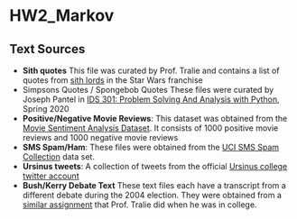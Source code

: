 # HW2_Markov


## Text Sources

<ul><li><b>Sith quotes</b> This file was curated by Prof. Tralie and contains a list of quotes from <a href = "https://starwars.fandom.com/wiki/Sith_Lord">sith lords</a> in the Star Wars franchise</li>

<li><a name = "simpsonspongebob">Simpsons Quotes / Spongebob Quotes</a> These files were curated by Joseph Pantel in <a href = "http://www.ctralie.com/Teaching/IDS301_S2020/index.html">IDS 301: Problem Solving And Analysis with Python</a>, Spring 2020</li>

<li><b>Positive/Negative Movie Reviews</b>: 
This dataset was obtained from the <a href = "https://www.cs.cornell.edu/people/pabo/movie%2Dreview%2Ddata/">Movie Sentiment Analysis Dataset</a>.  It consists of 1000 positive movie reviews and 1000 negative movie reviews
</li>
<li>
<b><a name = "spamham">SMS Spam/Ham</a></b>: These files were obtained from the <a href = "https://archive.ics.uci.edu/ml/datasets/SMS+Spam+Collection">UCI SMS Spam Collection</a> data set.
</li>
<li><b>Ursinus tweets</b>: A collection of tweets from the official <a href = "https://twitter.com/UrsinusCollege">Ursinus college twitter account</a></li>
<li>
<b>Bush/Kerry Debate Text</b> These text files each have a transcript from a different debate during the 2004 election.  They were obtained from a <a href = "https://www.cs.princeton.edu/courses/archive/spring08/cos226/assignments/markov.html">similar assignment</a> that Prof. Tralie did when he was in college.</b>
</li>
</ul>